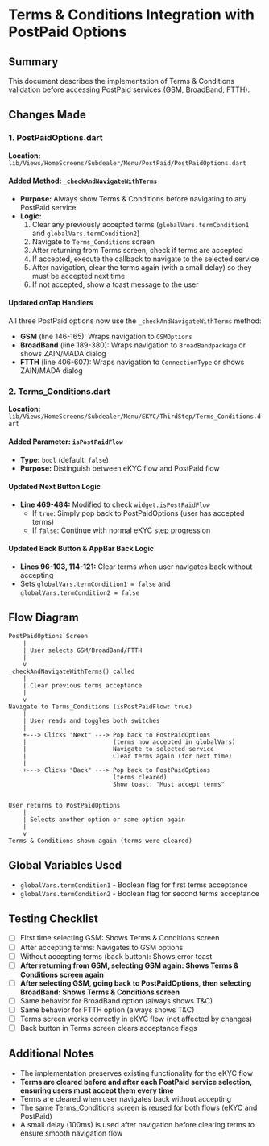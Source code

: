 # Terms & Conditions Integration with PostPaid Options

## Summary
This document describes the implementation of Terms & Conditions validation before accessing PostPaid services (GSM, BroadBand, FTTH).

## Changes Made

### 1. PostPaidOptions.dart
**Location:** `lib/Views/HomeScreens/Subdealer/Menu/PostPaid/PostPaidOptions.dart`

#### Added Method: `_checkAndNavigateWithTerms`
- **Purpose:** Always show Terms & Conditions before navigating to any PostPaid service
- **Logic:**
  1. Clear any previously accepted terms (`globalVars.termCondition1` and `globalVars.termCondition2`)
  2. Navigate to `Terms_Conditions` screen
  3. After returning from Terms screen, check if terms are accepted
  4. If accepted, execute the callback to navigate to the selected service
  5. After navigation, clear the terms again (with a small delay) so they must be accepted next time
  6. If not accepted, show a toast message to the user

#### Updated onTap Handlers
All three PostPaid options now use the `_checkAndNavigateWithTerms` method:

- **GSM** (line 146-165): Wraps navigation to `GSMOptions`
- **BroadBand** (line 189-380): Wraps navigation to `BroadBandpackage` or shows ZAIN/MADA dialog
- **FTTH** (line 406-607): Wraps navigation to `ConnectionType` or shows ZAIN/MADA dialog

### 2. Terms_Conditions.dart
**Location:** `lib/Views/HomeScreens/Subdealer/Menu/EKYC/ThirdStep/Terms_Conditions.dart`

#### Added Parameter: `isPostPaidFlow`
- **Type:** `bool` (default: `false`)
- **Purpose:** Distinguish between eKYC flow and PostPaid flow

#### Updated Next Button Logic
- **Line 469-484:** Modified to check `widget.isPostPaidFlow`
  - If `true`: Simply pop back to PostPaidOptions (user has accepted terms)
  - If `false`: Continue with normal eKYC step progression

#### Updated Back Button & AppBar Back Logic
- **Lines 96-103, 114-121:** Clear terms when user navigates back without accepting
- Sets `globalVars.termCondition1 = false` and `globalVars.termCondition2 = false`

## Flow Diagram

```
PostPaidOptions Screen
    |
    | User selects GSM/BroadBand/FTTH
    |
    v
_checkAndNavigateWithTerms() called
    |
    | Clear previous terms acceptance
    |
    v
Navigate to Terms_Conditions (isPostPaidFlow: true)
    |
    | User reads and toggles both switches
    |
    +---> Clicks "Next" ---> Pop back to PostPaidOptions
    |                        (terms now accepted in globalVars)
    |                        Navigate to selected service
    |                        Clear terms again (for next time)
    |
    +---> Clicks "Back" ---> Pop back to PostPaidOptions
                             (terms cleared)
                             Show toast: "Must accept terms"
                             
                             
User returns to PostPaidOptions
    |
    | Selects another option or same option again
    |
    v
Terms & Conditions shown again (terms were cleared)
```

## Global Variables Used

- `globalVars.termCondition1` - Boolean flag for first terms acceptance
- `globalVars.termCondition2` - Boolean flag for second terms acceptance

## Testing Checklist

- [ ] First time selecting GSM: Shows Terms & Conditions screen
- [ ] After accepting terms: Navigates to GSM options
- [ ] Without accepting terms (back button): Shows error toast
- [ ] **After returning from GSM, selecting GSM again: Shows Terms & Conditions screen again**
- [ ] **After selecting GSM, going back to PostPaidOptions, then selecting BroadBand: Shows Terms & Conditions screen**
- [ ] Same behavior for BroadBand option (always shows T&C)
- [ ] Same behavior for FTTH option (always shows T&C)
- [ ] Terms screen works correctly in eKYC flow (not affected by changes)
- [ ] Back button in Terms screen clears acceptance flags

## Additional Notes

- The implementation preserves existing functionality for the eKYC flow
- **Terms are cleared before and after each PostPaid service selection, ensuring users must accept them every time**
- Terms are cleared when user navigates back without accepting
- The same Terms_Conditions screen is reused for both flows (eKYC and PostPaid)
- A small delay (100ms) is used after navigation before clearing terms to ensure smooth navigation flow
